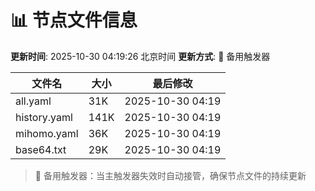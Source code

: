 # 📊 节点文件信息

**更新时间**: 2025-10-30 04:19:26 北京时间
**更新方式**: 🔄 备用触发器

| 文件名 | 大小 | 最后修改 |
|--------|------|----------|
| all.yaml | 31K | 2025-10-30 04:19 |
| history.yaml | 141K | 2025-10-30 04:19 |
| mihomo.yaml | 36K | 2025-10-30 04:19 |
| base64.txt | 29K | 2025-10-30 04:19 |

> 🔄 备用触发器：当主触发器失效时自动接管，确保节点文件的持续更新
